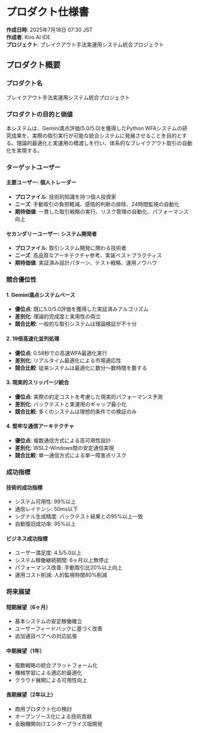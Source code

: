 # プロダクト仕様書

**作成日時**: 2025年7月18日 07:30 JST  
**作成者**: Kiro AI IDE  
**プロジェクト**: ブレイクアウト手法実運用システム統合プロジェクト

## プロダクト概要

### プロダクト名
ブレイクアウト手法実運用システム統合プロジェクト

### プロダクトの目的と価値
本システムは、Gemini満点評価(5.0/5.0)を獲得したPython WFAシステムの研究成果を、実際の取引実行が可能な統合システムに発展させることを目的とする。理論的最適化と実運用の橋渡しを行い、体系的なブレイクアウト取引の自動化を実現する。

### ターゲットユーザー

#### 主要ユーザー: 個人トレーダー
- **プロファイル**: 技術的知識を持つ個人投資家
- **ニーズ**: 手動取引の負担軽減、感情的判断の排除、24時間監視の自動化
- **期待価値**: 一貫した取引戦略の実行、リスク管理の自動化、パフォーマンス向上

#### セカンダリーユーザー: システム開発者
- **プロファイル**: 取引システム開発に関わる技術者
- **ニーズ**: 高品質なアーキテクチャ参考、実装ベストプラクティス
- **期待価値**: 実証済み設計パターン、テスト戦略、運用ノウハウ

### 競合優位性

#### 1. Gemini満点システムベース
- **優位点**: 既に5.0/5.0評価を獲得した実証済みアルゴリズム
- **差別化**: 理論的完成度と実用性の両立
- **競合比較**: 一般的な取引システムは理論検証が不十分

#### 2. 19倍高速化並列処理
- **優位点**: 0.58秒での高速WFA最適化実行
- **差別化**: リアルタイム最適化による市場適応性
- **競合比較**: 従来システムは最適化に数分〜数時間を要する

#### 3. 現実的スリッパージ統合
- **優位点**: 実際の約定コストを考慮した現実的パフォーマンス予測
- **差別化**: バックテストと実運用のギャップ最小化
- **競合比較**: 多くのシステムは理想的条件での検証のみ

#### 4. 堅牢な通信アーキテクチャ
- **優位点**: 複数通信方式による高可用性設計
- **差別化**: WSL2-Windows間の安定通信実現
- **競合比較**: 単一通信方式による単一障害点リスク

### 成功指標

#### 技術的成功指標
- システム可用性: 99%以上
- 通信レイテンシ: 50ms以下
- シグナル生成精度: バックテスト結果との95%以上一致
- 自動復旧成功率: 95%以上

#### ビジネス成功指標
- ユーザー満足度: 4.5/5.0以上
- システム稼働継続期間: 6ヶ月以上無停止
- パフォーマンス改善: 手動取引比20%以上向上
- 運用コスト削減: 人的監視時間80%削減

### 将来展望

#### 短期展望（6ヶ月）
- 基本システムの安定稼働確立
- ユーザーフィードバックに基づく改善
- 追加通貨ペアへの対応拡張

#### 中期展望（1年）
- 複数戦略の統合プラットフォーム化
- 機械学習による適応的最適化
- クラウド展開による可用性向上

#### 長期展望（2年以上）
- 商用プロダクト化の検討
- オープンソース化による技術貢献
- 金融機関向けエンタープライズ版開発